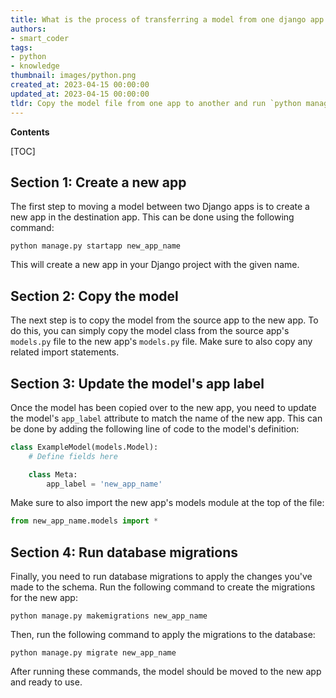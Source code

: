 ```yaml
---
title: What is the process of transferring a model from one django app to another (django 1.7)?
authors:
- smart_coder
tags:
- python
- knowledge
thumbnail: images/python.png
created_at: 2023-04-15 00:00:00
updated_at: 2023-04-15 00:00:00
tldr: Copy the model file from one app to another and run `python manage.py makemigrations` and `python manage.py migrate` in the destination app.
---
```


**Contents**

[TOC]

## Section 1: Create a new app

The first step to moving a model between two Django apps is to create a new app in the destination app. This can be done using the following command:

```
python manage.py startapp new_app_name
```

This will create a new app in your Django project with the given name.


## Section 2: Copy the model

The next step is to copy the model from the source app to the new app. To do this, you can simply copy the model class from the source app's `models.py` file to the new app's `models.py` file. Make sure to also copy any related import statements.


## Section 3: Update the model's app label

Once the model has been copied over to the new app, you need to update the model's `app_label` attribute to match the name of the new app. This can be done by adding the following line of code to the model's definition:

```python
class ExampleModel(models.Model):
    # Define fields here

    class Meta:
        app_label = 'new_app_name'
```

Make sure to also import the new app's models module at the top of the file:

```python
from new_app_name.models import *
```


## Section 4: Run database migrations

Finally, you need to run database migrations to apply the changes you've made to the schema. Run the following command to create the migrations for the new app:

```
python manage.py makemigrations new_app_name
```

Then, run the following command to apply the migrations to the database:

```
python manage.py migrate new_app_name
```

After running these commands, the model should be moved to the new app and ready to use.
